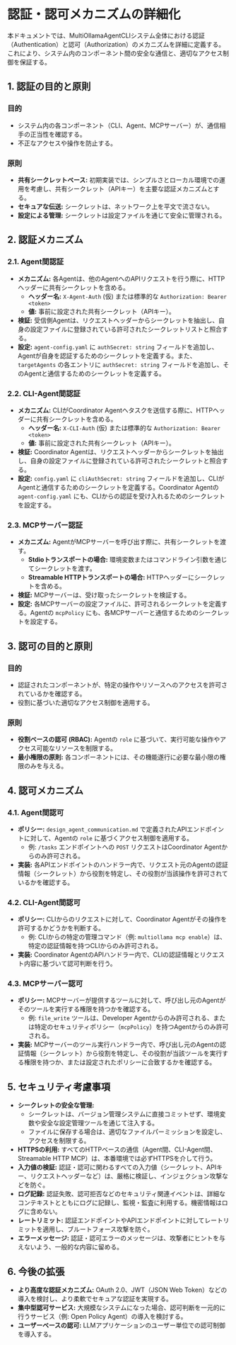 # 認証・認可メカニズムの詳細化

本ドキュメントでは、MultiOllamaAgentCLIシステム全体における認証（Authentication）と認可（Authorization）のメカニズムを詳細に定義する。これにより、システム内のコンポーネント間の安全な通信と、適切なアクセス制御を保証する。

## 1. 認証の目的と原則

### 目的
*   システム内の各コンポーネント（CLI、Agent、MCPサーバー）が、通信相手の正当性を確認する。
*   不正なアクセスや操作を防止する。

### 原則
*   **共有シークレットベース:** 初期実装では、シンプルさとローカル環境での運用を考慮し、共有シークレット（APIキー）を主要な認証メカニズムとする。
*   **セキュアな伝送:** シークレットは、ネットワーク上を平文で流さない。
*   **設定による管理:** シークレットは設定ファイルを通じて安全に管理される。

## 2. 認証メカニズム

### 2.1. Agent間認証

*   **メカニズム:** 各Agentは、他のAgentへのAPIリクエストを行う際に、HTTPヘッダーに共有シークレットを含める。
    *   **ヘッダー名:** `X-Agent-Auth` (仮) または標準的な `Authorization: Bearer <token>`
    *   **値:** 事前に設定された共有シークレット（APIキー）。
*   **検証:** 受信側Agentは、リクエストヘッダーからシークレットを抽出し、自身の設定ファイルに登録されている許可されたシークレットリストと照合する。
*   **設定:** `agent-config.yaml` に `authSecret: string` フィールドを追加し、Agentが自身を認証するためのシークレットを定義する。また、`targetAgents` の各エントリに `authSecret: string` フィールドを追加し、そのAgentと通信するためのシークレットを定義する。

### 2.2. CLI-Agent間認証

*   **メカニズム:** CLIがCoordinator Agentへタスクを送信する際に、HTTPヘッダーに共有シークレットを含める。
    *   **ヘッダー名:** `X-CLI-Auth` (仮) または標準的な `Authorization: Bearer <token>`
    *   **値:** 事前に設定された共有シークレット（APIキー）。
*   **検証:** Coordinator Agentは、リクエストヘッダーからシークレットを抽出し、自身の設定ファイルに登録されている許可されたシークレットと照合する。
*   **設定:** `config.yaml` に `cliAuthSecret: string` フィールドを追加し、CLIがAgentと通信するためのシークレットを定義する。Coordinator Agentの `agent-config.yaml` にも、CLIからの認証を受け入れるためのシークレットを設定する。

### 2.3. MCPサーバー認証

*   **メカニズム:** AgentがMCPサーバーを呼び出す際に、共有シークレットを渡す。
    *   **Stdioトランスポートの場合:** 環境変数またはコマンドライン引数を通じてシークレットを渡す。
    *   **Streamable HTTPトランスポートの場合:** HTTPヘッダーにシークレットを含める。
*   **検証:** MCPサーバーは、受け取ったシークレットを検証する。
*   **設定:** 各MCPサーバーの設定ファイルに、許可されるシークレットを定義する。Agentの `mcpPolicy` にも、各MCPサーバーと通信するためのシークレットを設定する。

## 3. 認可の目的と原則

### 目的
*   認証されたコンポーネントが、特定の操作やリソースへのアクセスを許可されているかを確認する。
*   役割に基づいた適切なアクセス制御を適用する。

### 原則
*   **役割ベースの認可 (RBAC):** Agentの `role` に基づいて、実行可能な操作やアクセス可能なリソースを制限する。
*   **最小権限の原則:** 各コンポーネントには、その機能遂行に必要な最小限の権限のみを与える。

## 4. 認可メカニズム

### 4.1. Agent間認可

*   **ポリシー:** `design_agent_communication.md` で定義されたAPIエンドポイントに対して、Agentの `role` に基づくアクセス制御を適用する。
    *   例: `/tasks` エンドポイントへの `POST` リクエストはCoordinator Agentからのみ許可される。
*   **実装:** 各APIエンドポイントのハンドラー内で、リクエスト元のAgentの認証情報（シークレット）から役割を特定し、その役割が当該操作を許可されているかを確認する。

### 4.2. CLI-Agent間認可

*   **ポリシー:** CLIからのリクエストに対して、Coordinator Agentがその操作を許可するかどうかを判断する。
    *   例: CLIからの特定の管理コマンド（例: `multiollama mcp enable`）は、特定の認証情報を持つCLIからのみ許可される。
*   **実装:** Coordinator AgentのAPIハンドラー内で、CLIの認証情報とリクエスト内容に基づいて認可判断を行う。

### 4.3. MCPサーバー認可

*   **ポリシー:** MCPサーバーが提供するツールに対して、呼び出し元のAgentがそのツールを実行する権限を持つかを確認する。
    *   例: `file_write` ツールは、Developer Agentからのみ許可される、または特定のセキュリティポリシー（`mcpPolicy`）を持つAgentからのみ許可される。
*   **実装:** MCPサーバーのツール実行ハンドラー内で、呼び出し元のAgentの認証情報（シークレット）から役割を特定し、その役割が当該ツールを実行する権限を持つか、または設定されたポリシーに合致するかを確認する。

## 5. セキュリティ考慮事項

*   **シークレットの安全な管理:**
    *   シークレットは、バージョン管理システムに直接コミットせず、環境変数や安全な設定管理ツールを通じて注入する。
    *   ファイルに保存する場合は、適切なファイルパーミッションを設定し、アクセスを制限する。
*   **HTTPSの利用:** すべてのHTTPベースの通信（Agent間、CLI-Agent間、Streamable HTTP MCP）は、本番環境では必ずHTTPSを介して行う。
*   **入力値の検証:** 認証・認可に関わるすべての入力値（シークレット、APIキー、リクエストヘッダーなど）は、厳格に検証し、インジェクション攻撃などを防ぐ。
*   **ログ記録:** 認証失敗、認可拒否などのセキュリティ関連イベントは、詳細なコンテキストとともにログに記録し、監視・監査に利用する。機密情報はログに含めない。
*   **レートリミット:** 認証エンドポイントやAPIエンドポイントに対してレートリミットを適用し、ブルートフォース攻撃を防ぐ。
*   **エラーメッセージ:** 認証・認可エラーのメッセージは、攻撃者にヒントを与えないよう、一般的な内容に留める。

## 6. 今後の拡張

*   **より高度な認証メカニズム:** OAuth 2.0、JWT（JSON Web Token）などの導入を検討し、より柔軟でセキュアな認証を実現する。
*   **集中型認可サービス:** 大規模なシステムになった場合、認可判断を一元的に行うサービス（例: Open Policy Agent）の導入を検討する。
*   **ユーザーベースの認可:** LLMアプリケーションのユーザー単位での認可制御を導入する。
